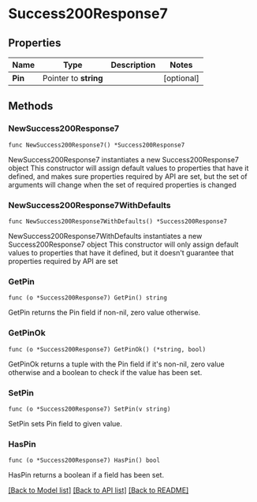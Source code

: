 # Success200Response7

## Properties

Name | Type | Description | Notes
------------ | ------------- | ------------- | -------------
**Pin** | Pointer to **string** |  | [optional] 

## Methods

### NewSuccess200Response7

`func NewSuccess200Response7() *Success200Response7`

NewSuccess200Response7 instantiates a new Success200Response7 object
This constructor will assign default values to properties that have it defined,
and makes sure properties required by API are set, but the set of arguments
will change when the set of required properties is changed

### NewSuccess200Response7WithDefaults

`func NewSuccess200Response7WithDefaults() *Success200Response7`

NewSuccess200Response7WithDefaults instantiates a new Success200Response7 object
This constructor will only assign default values to properties that have it defined,
but it doesn't guarantee that properties required by API are set

### GetPin

`func (o *Success200Response7) GetPin() string`

GetPin returns the Pin field if non-nil, zero value otherwise.

### GetPinOk

`func (o *Success200Response7) GetPinOk() (*string, bool)`

GetPinOk returns a tuple with the Pin field if it's non-nil, zero value otherwise
and a boolean to check if the value has been set.

### SetPin

`func (o *Success200Response7) SetPin(v string)`

SetPin sets Pin field to given value.

### HasPin

`func (o *Success200Response7) HasPin() bool`

HasPin returns a boolean if a field has been set.


[[Back to Model list]](../README.md#documentation-for-models) [[Back to API list]](../README.md#documentation-for-api-endpoints) [[Back to README]](../README.md)


